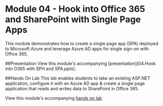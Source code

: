Module 04 - Hook into Office 365 and SharePoint with Single Page Apps
=====================================================================

This module demonstrates how to create a single page app (SPA) deployed to Microsoft Azure and leverage Azure AD apps for single sign-on with Office 365.

##Presentation
View this module's accompanying [presentation](04.Hook into O365 with SPH and SPA.pptx).

##Hands On Lab
This lab enables students to take an existing ASP.NET application, configure it with an Azure AD app & create a single page application that reads and writes data to SharePoint in Office 365.

View this module's accompanying [hands on lab](hands-on-lab.md)